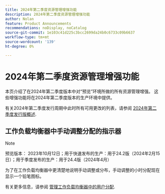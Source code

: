 ```yaml
---
title: 2024年第二季度资源管理增强功能
description: 2024年第二季度资源管理增强功能
author: Nolan
feature: Product Announcements
recommendations: noDisplay, noCatalog
source-git-commit: 1e103c41d225c3bcc2699da24b0c6733c09b6637
workflow-type: tm+mt
source-wordcount: '139'
ht-degree: 0%

---
```


# 2024年第二季度资源管理增强功能

本页介绍了在2024年第二季度版本中对“预览”环境所做的所有资源管理增强。 这些增强功能将在2024年第二季度版本的生产环境中提供。

有关2024年第二季度发行周期中此时所有可用更改的列表，请参阅 [2024年第二季度发行版概述](/help/quicksilver/product-announcements/product-releases/24-q2-release-activity/24-q2-release-overview.md).

## 工作负载均衡器中手动调整分配的指示器

>[!NOTE]
>
>预览版本： 2023年10月12日；用于快速发布的生产：用于24.2版（2024年2月15日）；用于季度发布的生产：用于24.4版（2024年4月）

为了在工作负载均衡器中更清楚地说明手动调整或分布，手动调整的小时分配现在显示一个铅笔图标。

有关更多信息，请参阅 [管理工作负载均衡器中的用户分配](/help/quicksilver/resource-mgmt/workload-balancer/manage-user-allocations-workload-balancer.md).